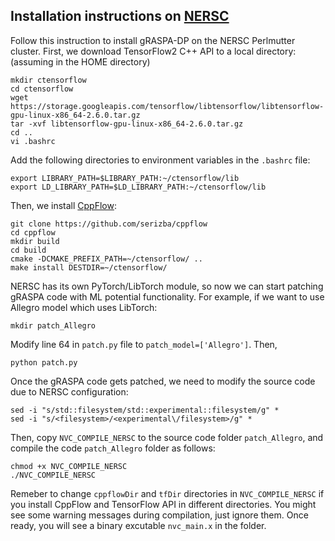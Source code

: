 ## Installation instructions on [NERSC](https://www.nersc.gov/)
Follow this instruction to install gRASPA-DP on the NERSC Perlmutter cluster. First, we download TensorFlow2 C++ API to a local directory: (assuming in the HOME directory)
```shellscript
mkdir ctensorflow
cd ctensorflow
wget https://storage.googleapis.com/tensorflow/libtensorflow/libtensorflow-gpu-linux-x86_64-2.6.0.tar.gz
tar -xvf libtensorflow-gpu-linux-x86_64-2.6.0.tar.gz
cd ..
vi .bashrc
```
Add the following directories to environment variables in the `.bashrc` file:
```shellscript
export LIBRARY_PATH=$LIBRARY_PATH:~/ctensorflow/lib
export LD_LIBRARY_PATH=$LD_LIBRARY_PATH:~/ctensorflow/lib
```
Then, we install [CppFlow](https://github.com/serizba/cppflow):
```shellscript
git clone https://github.com/serizba/cppflow
cd cppflow
mkdir build
cd build
cmake -DCMAKE_PREFIX_PATH=~/ctensorflow/ ..
make install DESTDIR=~/ctensorflow/
```
NERSC has its own PyTorch/LibTorch module, so now we can start patching gRASPA code with ML potential functionality. For example, if we want to use Allegro model which uses LibTorch:
```shellscript
mkdir patch_Allegro
```
Modify line 64 in `patch.py` file to `patch_model=['Allegro']`. Then,
```shellscript
python patch.py
```
Once the gRASPA code gets patched, we need to modify the source code due to NERSC configuration:
```shellscript
sed -i "s/std::filesystem/std::experimental::filesystem/g" *
sed -i "s/<filesystem>/<experimental\/filesystem>/g" *
```
Then, copy `NVC_COMPILE_NERSC` to the source code folder `patch_Allegro`, and compile the code `patch_Allegro` folder as follows:
```shellscript
chmod +x NVC_COMPILE_NERSC
./NVC_COMPILE_NERSC
```
Remeber to change `cppflowDir` and `tfDir` directories in `NVC_COMPILE_NERSC` if you install CppFlow and TensorFlow API in different directories. You might see some warning messages during compilation, just ignore them. Once ready, you will see a binary excutable `nvc_main.x` in the folder.
